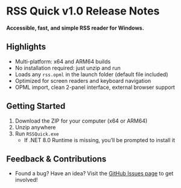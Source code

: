 # RSS Quick v1.0 Release Notes

**Accessible, fast, and simple RSS reader for Windows.**

## Highlights
- Multi-platform: x64 and ARM64 builds
- No installation required: just unzip and run
- Loads any `rss.opml` in the launch folder (default file included)
- Optimized for screen readers and keyboard navigation
- OPML import, clean 2-panel interface, external browser support

## Getting Started
1. Download the ZIP for your computer (x64 or ARM64)
2. Unzip anywhere
3. Run `RSSQuick.exe`
   - If .NET 8.0 Runtime is missing, you’ll be prompted to install it

## Feedback & Contributions
- Found a bug? Have an idea? Visit the [GitHub Issues page](https://github.com/kellylford/rssquick/issues) to get involved!
